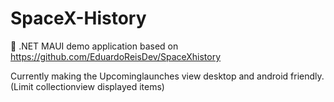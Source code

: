 # SpaceX-History
:rocket: .NET MAUI demo application based on https://github.com/EduardoReisDev/SpaceXhistory

Currently making the Upcominglaunches view desktop and android friendly.
(Limit collectionview displayed items)